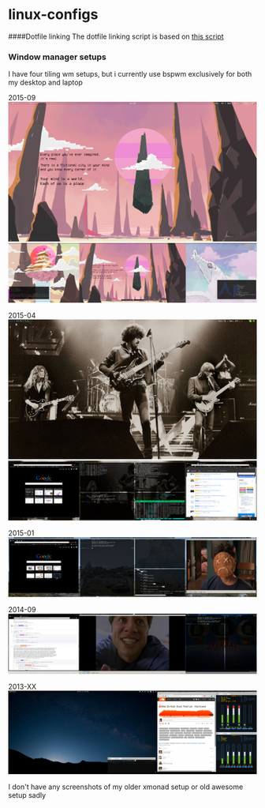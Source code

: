 linux-configs
=============

####Dotfile linking
The dotfile linking script is based on [this script](http://blog.smalleycreative.com/tutorials/using-git-and-github-to-manage-your-dotfiles/)


### Window manager setups

I have four tiling wm setups, but i currently use bspwm exclusively for both my desktop and laptop

2015-09
![2015-04 bspwm laptop porterrobinson](https://raw.githubusercontent.com/johan-bjareholt/linux-configs/master/screenshots/2015-09%20bspwm%20laptop%20porterrobinson.jpg)
![2015-04 bspwm desktop porterrobinson](https://raw.githubusercontent.com/johan-bjareholt/linux-configs/master/screenshots/2015-09%20bspwm%20desktop%20porterrobinson.jpg)

2015-04
![bspwm 2015-04-laptop-clean.png](https://raw.githubusercontent.com/johan-bjareholt/linux-configs/master/screenshots/2015-04%20bspwm%20laptop%20clean.png)
![bspwm 2015-04-desktop-busy.png](https://github.com/johan-bjareholt/linux-configs/blob/master/screenshots/2015-04%20bspwm%20desktop%20busy.png)

2015-01
![bspwm 2015-01](https://raw.githubusercontent.com/johan-bjareholt/linux-configs/master/screenshots/2015-01-30%20bspwm.png)

2014-09
![dwm 2014-09](https://raw.githubusercontent.com/johan-bjareholt/linux-configs/master/screenshots/2014-09%20dwm.jpg)

2013-XX
![xmonad-pantheon](https://raw.githubusercontent.com/johan-bjareholt/linux-configs/master/screenshots/2013-12%20xmonad.png)

I don't have any screenshots of my older xmonad setup or old awesome setup sadly
